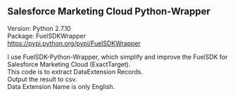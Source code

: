 ## Salesforce Marketing Cloud Python-Wrapper
Version: Python 2.7.10</br>
Package: FuelSDKWrapper<br>
https://pypi.python.org/pypi/FuelSDKWrapper
<!--```
$ pip install FuelSDKWrapper
```
-->
I use FuelSDK-Python-Wrapper, which simplify and improve the FuelSDK for Salesforce Marketing Cloud (ExactTarget).<br>
This code is to extract DataExtension Records.<br>
Output the result to csv.<br>
Data Extension Name is only English.
